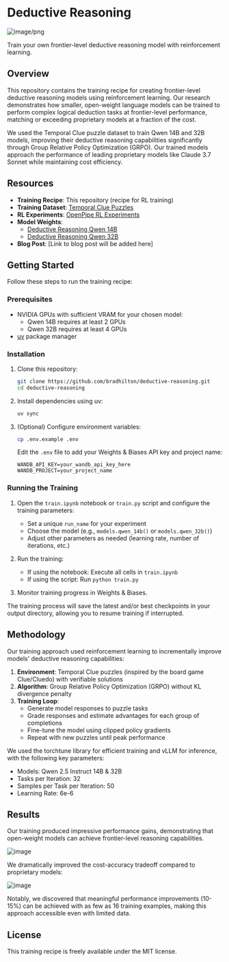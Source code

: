 # Deductive Reasoning

![image/png](https://cdn-uploads.huggingface.co/production/uploads/674a1d102c0f27a385772cfe/JauBmEQM0FpOdShBMSfst.png)

Train your own frontier-level deductive reasoning model with reinforcement learning.

## Overview

This repository contains the training recipe for creating frontier-level deductive reasoning models using reinforcement learning. Our research demonstrates how smaller, open-weight language models can be trained to perform complex logical deduction tasks at frontier-level performance, matching or exceeding proprietary models at a fraction of the cost.

We used the Temporal Clue puzzle dataset to train Qwen 14B and 32B models, improving their deductive reasoning capabilities significantly through Group Relative Policy Optimization (GRPO). Our trained models approach the performance of leading proprietary models like Claude 3.7 Sonnet while maintaining cost efficiency.

## Resources

- **Training Recipe**: This repository (recipe for RL training)
- **Training Dataset**: [Temporal Clue Puzzles](https://github.com/bradhilton/temporal-clue)
- **RL Experiments**: [OpenPipe RL Experiments](https://github.com/openpipe/rl-experiments)
- **Model Weights**:
  - [Deductive Reasoning Qwen 14B](https://huggingface.co/OpenPipe/Deductive-Reasoning-Qwen-14B)
  - [Deductive Reasoning Qwen 32B](https://huggingface.co/OpenPipe/Deductive-Reasoning-Qwen-32B)
- **Blog Post**: [Link to blog post will be added here]

## Getting Started

Follow these steps to run the training recipe:

### Prerequisites

- NVIDIA GPUs with sufficient VRAM for your chosen model:
  - Qwen 14B requires at least 2 GPUs
  - Qwen 32B requires at least 4 GPUs
- [uv](https://github.com/astral-sh/uv) package manager

### Installation

1. Clone this repository:

   ```bash
   git clone https://github.com/bradhilton/deductive-reasoning.git
   cd deductive-reasoning
   ```

2. Install dependencies using uv:

   ```bash
   uv sync
   ```

3. (Optional) Configure environment variables:

   ```bash
   cp .env.example .env
   ```

   Edit the `.env` file to add your Weights & Biases API key and project name:

   ```
   WANDB_API_KEY=your_wandb_api_key_here
   WANDB_PROJECT=your_project_name
   ```

### Running the Training

1. Open the `train.ipynb` notebook or `train.py` script and configure the training parameters:

   - Set a unique `run_name` for your experiment
   - Choose the model (e.g., `models.qwen_14b()` or `models.qwen_32b()`)
   - Adjust other parameters as needed (learning rate, number of iterations, etc.)

2. Run the training:

   - If using the notebook: Execute all cells in `train.ipynb`
   - If using the script: Run `python train.py`

3. Monitor training progress in Weights & Biases.

The training process will save the latest and/or best checkpoints in your output directory, allowing you to resume training if interrupted.

## Methodology

Our training approach used reinforcement learning to incrementally improve models' deductive reasoning capabilities:

1. **Environment**: Temporal Clue puzzles (inspired by the board game Clue/Cluedo) with verifiable solutions
2. **Algorithm**: Group Relative Policy Optimization (GRPO) without KL divergence penalty
3. **Training Loop**:
   - Generate model responses to puzzle tasks
   - Grade responses and estimate advantages for each group of completions
   - Fine-tune the model using clipped policy gradients
   - Repeat with new puzzles until peak performance

We used the torchtune library for efficient training and vLLM for inference, with the following key parameters:

- Models: Qwen 2.5 Instruct 14B & 32B
- Tasks per Iteration: 32
- Samples per Task per Iteration: 50
- Learning Rate: 6e-6

## Results

Our training produced impressive performance gains, demonstrating that open-weight models can achieve frontier-level reasoning capabilities.

![image](https://github.com/user-attachments/assets/c405846e-3f19-4b0e-a4ac-02f16c015c54)

We dramatically improved the cost-accuracy tradeoff compared to proprietary models:

![image](https://github.com/user-attachments/assets/5889e53e-7d11-4742-900d-5386aadc1983)

Notably, we discovered that meaningful performance improvements (10-15%) can be achieved with as few as 16 training examples, making this approach accessible even with limited data.

## License

This training recipe is freely available under the MIT license.
